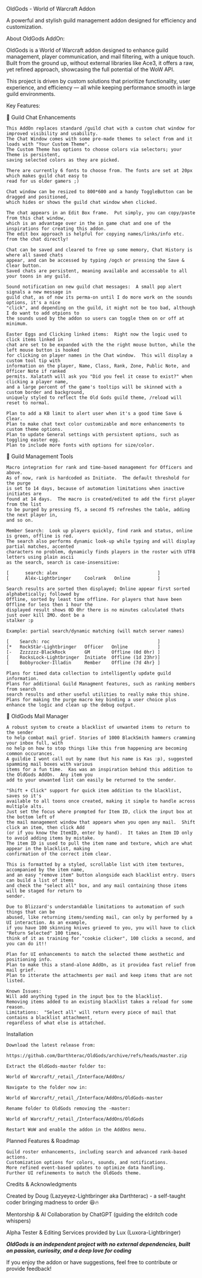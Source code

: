 OldGods - World of Warcraft Addon

A powerful and stylish guild management addon designed for efficiency and customization.

About OldGods AddOn:

OldGods is a World of Warcraft addon designed to enhance guild management, player communication, and mail filtering, with a unique touch. Built from the ground up, without external libraries like Ace3, it offers a raw, yet refined approach, showcasing the full potential of the WoW API.

This project is driven by custom solutions that prioritize functionality, user experience, and efficiency — all while keeping performance smooth in large guild environments.

Key Features:

🔹 Guild Chat Enhancements

    This AddOn replaces standard /guild chat with a custom chat window for improved visibility and usability.
    The Chat Window comes with some pre-made themes to select from and it loads with "Your Custom Theme".
    The Custom Theme has options to choose colors via selectors; your Theme is persistent, 
    saving selected colors as they are picked. 
    
    There are currently 6 fonts to choose from. The fonts are set at 20px which makes guild chat easy to 
    read for us older gamers ;)
    
    Chat window can be resized to 800*600 and a handy ToggleButton can be dragged and positioned,
    which hides or shows the guild chat window when clicked.
    
    The chat appears in an Edit Box frame.  Put simply, you can copy/paste from this chat window,
    which is an advantage over in the in game chat and one of the inspirations for creating this addon.
    The edit box approach is helpful for copying names/links/info etc. from the chat directly!
    
    Chat can be saved and cleared to free up some memory, Chat History is where all saved chats
    appear, and can be accessed by typing /ogch or pressing the Save & Clear button. 
    Saved chats are persistent, meaning available and accessable to all your toons in any guild.

    Sound notification on new guild chat messages:  A small pop alert signals a new message in
    guild chat, as of now its perma-on until I do more work on the sounds options, it's a nice
    "click", and depending on the guild, it might not be too bad, although I do want to add otpions to
    the sounds used by the addon so users can toggle them on or off at minimum.
    
    Easter Eggs and Clicking linked items:  Right now the logic used to click items linked in 
    chat are set to be expanded with the the right mouse button, while the left mouse button is hooked
    for clicking on player names in the Chat window.  This will display a custom tool tip with
    information on the player, Name, Class, Rank, Zone, Public Note, and Officer Note if ranked
    permits. Xalatath will ask you "Did you feel it cease to exist?" when clicking a player name,
    and a large percent of the game's tooltips will be skinned with a custom border and background,
    uniquely styled to reflect the Old Gods guild theme, /reload will reset to normal.
    
    Plan to add a KB limit to alert user when it's a good time Save & Clear.
    Plan to make chat text color customizable and more enhancements to custom theme options.
    Plan to update General settings with persistent options, such as toggling easter egg.
    Plan to include more fonts with options for size/color.

🔹 Guild Management Tools

    Macro integration for rank and time-based management for Officers and above.
    As of now, rank is hardcoded as Initiate.  The default threshold for the purge
    is set to 14 days, because of automation limitations when inactive initiates are
    found at 14 days.  The macro is created/edited to add the first player from the list
    to be purged by pressing f5, a second f5 refreshes the table, adding the next player in,
    and so on.
    
    Member Search:  Look up players quickly, find rank and status, online is green, offline is red.
    The search also performs dynamic look-up while typing and will display partial matches, accented
    characters no problem, dynamicly finds players in the roster with UTF8 letters using plain ascii
    as the search, search is case-insensitive:
    
    [      search: alex                                     ]
    [      Áléx-Lightbringer     Coolrank   Online          ] 
    
    Search results are sorted then displayed; Online appear first sorted alphabetically; followed by 
    Offline, sorted by least time offline. For players that have been Offline for less then 1 hour the 
    displayed result shows 0D 0hr there is no minutes calculated thats just over kill IMO. dont be a 
    stalker :p
    
    Example: partial search/dynamic matching (will match server names)
    
    [    Search: roc                                        ]
    [*   RockStàr-Lightbringer   Officer   Online           ]
    [-   Zzzzzzz-BlackRock       GM        Offline (0d 0hr) ]
    [    RocksLock-Lightbringer  Initiate  Offline (1d 23hr)]
    [    Bobbyrocker-Illadin     Member    Offline (7d 4hr} ]
    
    Plans for timed data collection to intelligently update guild information. 
    Plans for additional Guild Managment features, such as ranking members from search 
    search results and other useful utilities to really make this shine.
    Plans for making the purge macro key binding a user choice plus enhance the logic and clean up the debug output.

🔹 OldGods Mail Manager

    A robust system to create a blacklist of unwanted items to return to the sender
    to help combat mail grief. Stories of 1000 BlackSmith hammers cramming your inbox full, with 
    no help on how to stop things like this from happening are becoming common occurances.
    A guildie I wont call out by name (but his name is Kas :p), suggested spamming mail boxes with various 
    items for a fun time.  Kas was an inspiration behind this addition to the OldGods AddOn.  Any item you 
    add to your unwanted list can easily be returned to the sender.
    
    "Shift + Click" support for quick item addition to the blacklist, saves so it's
    available to all toons once created, making it simple to handle across multiple alts.
    Just set the focus where prompted for Item ID, click the input box at the bottom left of 
    the mail management window that appears when you open any mail.  Shift click an item, then click Add 
    (or if you know the ItemID, enter by hand).  It takes an Item ID only to avoid adding items by mistake. 
    The item ID is used to pull the item name and texture, which are what appear in the blacklist, making 
    confirmation of the correct item clear.
    
    This is formatted by a styled, scrollable list with item textures, accompanied by the item name, 
    and an easy "remove item" button alongside each blacklist entry. Users can build a list of items 
    and check the "select all" box, and any mail containing those items will be staged for return to 
    sender. 
    
    Due to Blizzard's understandable limitations to automation of such things that can be 
    abused, like returning items/sending mail, can only by performed by a UI interaction. As an example,
    if you have 100 skinning knives grieved to you, you will have to click "Return Selected" 100 times, 
    think of it as training for "cookie clicker", 100 clicks a second, and you can do it!!
    
    Plan for UI enhancements to match the selected theme aesthetic and positioning info.
    Plan to make this a stand-alone AddOn, as it providea fast relief from mail grief.
    Plan to itterate the attachments per mail and keep items that are not listed.
    
    Known Issues: 
    Will add anything typed in the input box to the blacklist.
    Removing items added to an existing blacklist takes a reload for some reason.
    Limitations:  "Select all" will return every piece of mail that contains a blacklist attachment, 
    regardless of what else is attatched. 
    
Installation

    Download the latest release from:
    
    https://github.com/Darthterac/OldGods/archive/refs/heads/master.zip
    
    Extract the OldGods-master folder to:

    World of Warcraft/_retail_/Interface/AddOns/

    Navigate to the folder now in:           
    
    World of Warcraft/_retail_/Interface/AddOns/OldGods-master
    
    Rename folder to OldGods removing the -master:  
    
    World of Warcraft/_retail_/Interface/AddOns/OldGods
   
    Restart WoW and enable the addon in the AddOns menu.

Planned Features & Roadmap

    Guild roster enhancements, including search and advanced rank-based actions.
    Customization options for colors, sounds, and notifications.
    More refined event-based updates to optimize data handling.
    Further UI refinements to match the OldGods theme.

Credits & Acknowledgments

Created by Doug (Lazyeyez-Lightbringer aka Darthterac) - a self-taught coder bringing madness to order 😆🔥

Mentorship & AI Collaboration by ChatGPT (guiding the eldritch code whispers)

Alpha Tester & Editing Services provided by Lux (Luxora-Lightbringer)

***OldGods is an independent project with no external dependencies, built on passion, curiosity, and a deep love for coding***

If you enjoy the addon or have suggestions, feel free to contribute or provide feedback!

